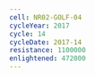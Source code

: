 ```yaml
---
cell: NR02-GOLF-04
cycleYear: 2017
cycle: 14
cycleDate: 2017-14
resistance: 1100000
enlightened: 472000
---
```

